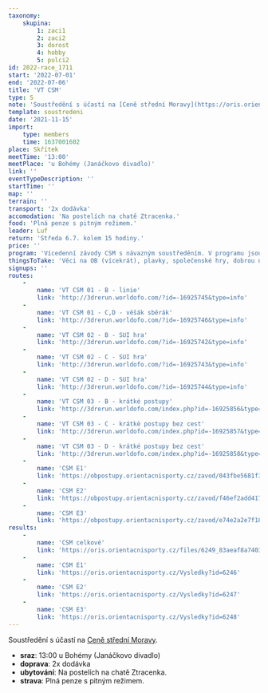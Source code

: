 ```yaml
---
taxonomy:
    skupina:
        1: zaci1
        2: zaci2
        3: dorost
        4: hobby
        5: pulci2
id: 2022-race_1711
start: '2022-07-01'
end: '2022-07-06'
title: 'VT CSM'
type: S
note: 'Soustředění s účastí na [Ceně střední Moravy](https://oris.orientacnisporty.cz/Zavod?id=6249).'
template: soustredeni
date: '2021-11-15'
import:
    type: members
    time: 1637001602
place: Skřítek
meetTime: '13:00'
meetPlace: 'u Bohémy (Janáčkovo divadlo)'
link: ''
eventTypeDescription: ''
startTime: ''
map: ''
terrain: ''
transport: '2x dodávka'
accomodation: 'Na postelích na chatě Ztracenka.'
food: 'Plná penze s pitným režimem.'
leader: Luf
return: 'Středa 6.7. kolem 15 hodiny.'
price: ''
program: 'Vícedenní závody CSM s návazným soustředěním. V programu jsou výlety, koupačka a další zábava.'
thingsToTake: 'Věci na OB (vícekrát), plavky, společenské hry, dobrou náladu.'
signups: ''
routes:
    -
        name: 'VT CSM 01 - B - linie'
        link: 'http://3drerun.worldofo.com/?id=-16925745&type=info'
    -
        name: 'VT CSM 01 - C,D - věšák sběrák'
        link: 'http://3drerun.worldofo.com/?id=-16925746&type=info'
    -
        name: 'VT CSM 02 - B - SUI hra'
        link: 'http://3drerun.worldofo.com/?id=-16925742&type=info'
    -
        name: 'VT CSM 02 - C - SUI hra'
        link: 'http://3drerun.worldofo.com/?id=-16925743&type=info'
    -
        name: 'VT CSM 02 - D - SUI hra'
        link: 'http://3drerun.worldofo.com/?id=-16925744&type=info'
    -
        name: 'VT CSM 03 - B - krátké postupy'
        link: 'http://3drerun.worldofo.com/index.php?id=-16925856&type=info'
    -
        name: 'VT CSM 03 - C - krátké postupy bez cest'
        link: 'http://3drerun.worldofo.com/index.php?id=-16925857&type=info'
    -
        name: 'VT CSM 03 - D - krátké postupy bez cest'
        link: 'http://3drerun.worldofo.com/index.php?id=-16925858&type=info'
    -
        name: 'CSM E1'
        link: 'https://obpostupy.orientacnisporty.cz/zavod/043fbe5681f34957a581c7e515395821'
    -
        name: 'CSM E2'
        link: 'https://obpostupy.orientacnisporty.cz/zavod/f46ef2add4174f05ab246fea9e0b31f1'
    -
        name: 'CSM E3'
        link: 'https://obpostupy.orientacnisporty.cz/zavod/e74e2a2e7f184409837dc54dc58c4044'
results:
    -
        name: 'CSM celkové'
        link: 'https://oris.orientacnisporty.cz/files/6249_83aeaf8a74036169ae8b1c4e9c641472.pdf'
    -
        name: 'CSM E1'
        link: 'https://oris.orientacnisporty.cz/Vysledky?id=6246'
    -
        name: 'CSM E2'
        link: 'https://oris.orientacnisporty.cz/Vysledky?id=6247'
    -
        name: 'CSM E3'
        link: 'https://oris.orientacnisporty.cz/Vysledky?id=6248'
---
```


Soustředění s účastí na [Ceně střední Moravy](https://oris.orientacnisporty.cz/Zavod?id=6249).
* **sraz**: 13:00 u Bohémy (Janáčkovo divadlo)
* **doprava**: 2x dodávka
* **ubytování**: Na postelích na chatě Ztracenka.
* **strava**: Plná penze s pitným režimem.
